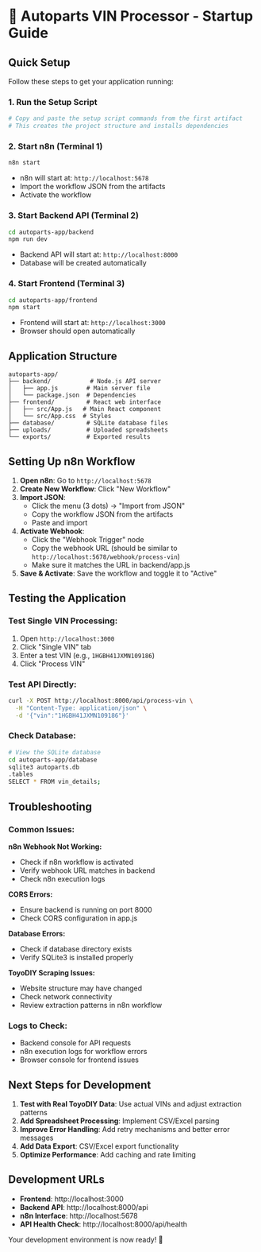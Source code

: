 # 🚀 Autoparts VIN Processor - Startup Guide

## Quick Setup

Follow these steps to get your application running:

### 1. Run the Setup Script
```bash
# Copy and paste the setup script commands from the first artifact
# This creates the project structure and installs dependencies
```

### 2. Start n8n (Terminal 1)
```bash
n8n start
```
- n8n will start at: `http://localhost:5678`
- Import the workflow JSON from the artifacts
- Activate the workflow

### 3. Start Backend API (Terminal 2)
```bash
cd autoparts-app/backend
npm run dev
```
- Backend API will start at: `http://localhost:8000`
- Database will be created automatically

### 4. Start Frontend (Terminal 3)
```bash
cd autoparts-app/frontend
npm start
```
- Frontend will start at: `http://localhost:3000`
- Browser should open automatically

## Application Structure

```
autoparts-app/
├── backend/           # Node.js API server
│   ├── app.js        # Main server file
│   └── package.json  # Dependencies
├── frontend/         # React web interface
│   ├── src/App.js   # Main React component
│   └── src/App.css  # Styles
├── database/         # SQLite database files
├── uploads/          # Uploaded spreadsheets
└── exports/          # Exported results
```

## Setting Up n8n Workflow

1. **Open n8n**: Go to `http://localhost:5678`
2. **Create New Workflow**: Click "New Workflow"
3. **Import JSON**: 
   - Click the menu (3 dots) → "Import from JSON"
   - Copy the workflow JSON from the artifacts
   - Paste and import
4. **Activate Webhook**: 
   - Click the "Webhook Trigger" node
   - Copy the webhook URL (should be similar to `http://localhost:5678/webhook/process-vin`)
   - Make sure it matches the URL in backend/app.js
5. **Save & Activate**: Save the workflow and toggle it to "Active"

## Testing the Application

### Test Single VIN Processing:
1. Open `http://localhost:3000`
2. Click "Single VIN" tab
3. Enter a test VIN (e.g., `1HGBH41JXMN109186`)
4. Click "Process VIN"

### Test API Directly:
```bash
curl -X POST http://localhost:8000/api/process-vin \
  -H "Content-Type: application/json" \
  -d '{"vin":"1HGBH41JXMN109186"}'
```

### Check Database:
```bash
# View the SQLite database
cd autoparts-app/database
sqlite3 autoparts.db
.tables
SELECT * FROM vin_details;
```

## Troubleshooting

### Common Issues:

**n8n Webhook Not Working:**
- Check if n8n workflow is activated
- Verify webhook URL matches in backend
- Check n8n execution logs

**CORS Errors:**
- Ensure backend is running on port 8000
- Check CORS configuration in app.js

**Database Errors:**
- Check if database directory exists
- Verify SQLite3 is installed properly

**ToyoDIY Scraping Issues:**
- Website structure may have changed
- Check network connectivity
- Review extraction patterns in n8n workflow

### Logs to Check:
- Backend console for API requests
- n8n execution logs for workflow errors
- Browser console for frontend issues

## Next Steps for Development

1. **Test with Real ToyoDIY Data**: Use actual VINs and adjust extraction patterns
2. **Add Spreadsheet Processing**: Implement CSV/Excel parsing
3. **Improve Error Handling**: Add retry mechanisms and better error messages
4. **Add Data Export**: CSV/Excel export functionality
5. **Optimize Performance**: Add caching and rate limiting

## Development URLs

- **Frontend**: http://localhost:3000
- **Backend API**: http://localhost:8000/api
- **n8n Interface**: http://localhost:5678
- **API Health Check**: http://localhost:8000/api/health

Your development environment is now ready! 🎉